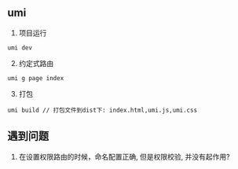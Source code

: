 ## umi

1. 项目运行

```
umi dev
```

2. 约定式路由

```
umi g page index
```

3. 打包

```
umi build // 打包文件到dist下: index.html,umi.js,umi.css
```

## 遇到问题

1. 在设置权限路由的时候，命名配置正确, 但是权限校验, 并没有起作用?